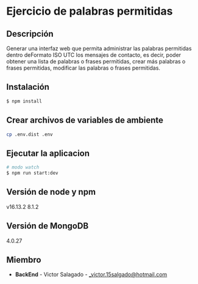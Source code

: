 # Ejercicio de palabras permitidas

## Descripción

Generar una interfaz web que permita administrar las palabras permitidas dentro deFormato
ISO UTC los mensajes de contacto, es decir, poder obtener una lista de palabras o frases
permitidas, crear más palabras o frases permitidas, modificar las palabras o frases
permitidas.

## Instalación

```bash
$ npm install
```
## Crear archivos de variables de ambiente 

```bash
cp .env.dist .env
```
## Ejecutar la aplicacion

```bash
# modo watch
$ npm run start:dev
```
## Versión de node y npm

v16.13.2
8.1.2

## Versión de MongoDB

4.0.27

## Miembro

- **BackEnd** - Victor Salagado - _victor.15salgado@hotmail.com
